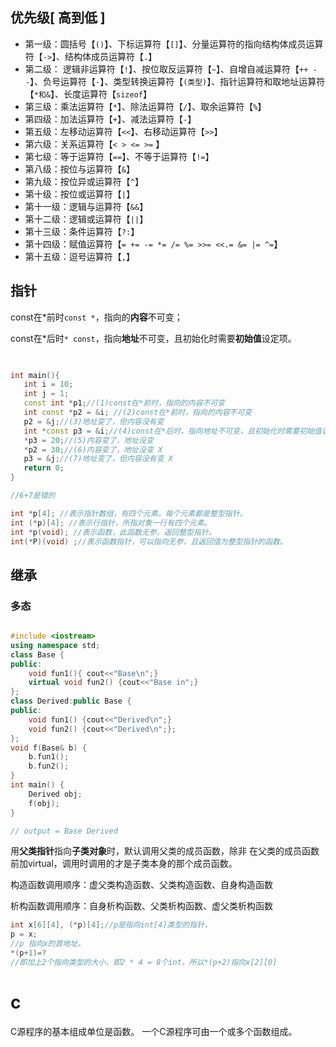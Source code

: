## 优先级[ 高到低 ]
- 第一级：圆括号【`()`】、下标运算符【`[]`】、分量运算符的指向结构体成员运算符【`->`】、结构体成员运算符【`.`】
- 第二级：
逻辑非运算符【`!`】、按位取反运算符【`~`】、自增自减运算符【`++ --`】、负号运算符【`-`】、类型转换运算符【`(类型)`】、指针运算符和取地址运算符【`*和&`】、长度运算符【`sizeof`】
- 第三级：乘法运算符【`*`】、除法运算符【`/`】、取余运算符【`%`】
- 第四级：加法运算符【`+`】、减法运算符【`-`】
- 第五级：左移动运算符【`<<`】、右移动运算符【`>>`】
- 第六级：关系运算符【`< > <= >=` 】
- 第七级：等于运算符【`==`】、不等于运算符【`!=`】
- 第八级：按位与运算符【`&`】
- 第九级：按位异或运算符【`^`】
- 第十级：按位或运算符【`|`】
- 第十一级：逻辑与运算符【`&&`】
- 第十二级：逻辑或运算符【`||`】
- 第十三级：条件运算符【`?:`】
- 第十四级：赋值运算符【`= += -= *= /= %= >>= <<.= &= |= ^=`】
- 第十五级：逗号运算符【`,`】


## 指针
const在\*前时`const *`，指向的**内容**不可变；

const在\*后时`* const`，指向**地址**不可变，且初始化时需要**初始值**设定项。
```c++
 

int main(){
   int i = 10;
   int j = 1;
   const int *p1;//(1)const在*前时，指向的内容不可变
   int const *p2 = &i; //(2)const在*前时，指向的内容不可变
   p2 = &j;//(3)地址变了，但内容没有变
   int *const p3 = &i;//(4)const在*后时，指向地址不可变，且初始化时需要初始值设定项
   *p3 = 20;//(5)内容变了，地址没变
   *p2 = 30;//(6)内容变了，地址没变 X
   p3 = &j;//(7)地址变了，但内容没有变 X
   return 0;
}

//6+7是错的
```
```c++
int *p[4]; //表示指针数组，有四个元素，每个元素都是整型指针。
int (*p)[4]; //表示行指针，所指对象一行有四个元素。
int *p(void); //表示函数，此函数无参，返回整型指针。
int(*P)(void) ;//表示函数指针，可以指向无参，且返回值为整型指针的函数。
```
## 继承
### 多态

``` c++

#include <iostream>
using namespace std;
class Base {
public:
    void fun1(){ cout<<"Base\n";}
    virtual void fun2() {cout<<"Base in";}
};
class Derived:public Base {
public:
    void fun1() {cout<<"Derived\n";}
    void fun2() {cout<<"Derived\n";};
};
void f(Base& b) {
    b.fun1();
    b.fun2();
}
int main() {
    Derived obj;
    f(obj);
}

// output = Base Derived
```

用**父类指针**指向**子类对象**时，默认调用父类的成员函数，除非
在父类的成员函数前加virtual，调用时调用的才是子类本身的那个成员函数。

构造函数调用顺序：虚父类构造函数、父类构造函数、自身构造函数 

析构函数调用顺序：自身析构函数、父类析构函数、虚父类析构函数 

```c++
int x[6][4], (*p)[4];//p是指向int[4]类型的指针，
p = x;
//p 指向x的首地址。
*(p+1)=?
//即加上2个指向类型的大小，即2 * 4 = 8个int，所以*(p+2)指向x[2][0]
```
# c
C源程序的基本组成单位是函数。
一个C源程序可由一个或多个函数组成。